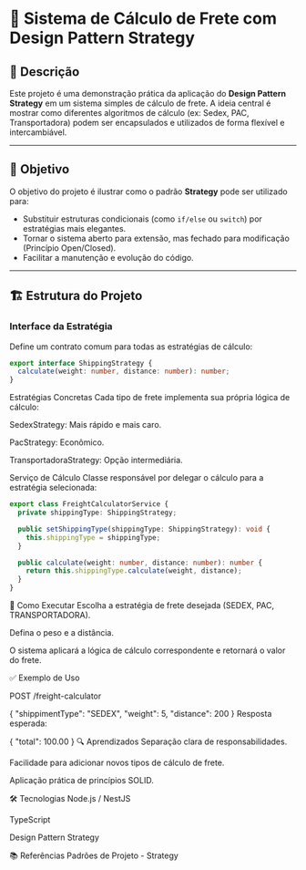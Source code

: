 # 🚚 Sistema de Cálculo de Frete com Design Pattern Strategy

## 📌 Descrição

Este projeto é uma demonstração prática da aplicação do **Design Pattern Strategy** em um sistema simples de cálculo de frete. A ideia central é mostrar como diferentes algoritmos de cálculo (ex: Sedex, PAC, Transportadora) podem ser encapsulados e utilizados de forma flexível e intercambiável.

---

## 🎯 Objetivo

O objetivo do projeto é ilustrar como o padrão **Strategy** pode ser utilizado para:

- Substituir estruturas condicionais (como `if/else` ou `switch`) por estratégias mais elegantes.
- Tornar o sistema aberto para extensão, mas fechado para modificação (Princípio Open/Closed).
- Facilitar a manutenção e evolução do código.

---

## 🏗️ Estrutura do Projeto

### Interface da Estratégia

Define um contrato comum para todas as estratégias de cálculo:

```typescript
export interface ShippingStrategy {
  calculate(weight: number, distance: number): number;
}
```
Estratégias Concretas
Cada tipo de frete implementa sua própria lógica de cálculo:

SedexStrategy: Mais rápido e mais caro.

PacStrategy: Econômico.

TransportadoraStrategy: Opção intermediária.

Serviço de Cálculo
Classe responsável por delegar o cálculo para a estratégia selecionada:
```typescript
export class FreightCalculatorService {
  private shippingType: ShippingStrategy;

  public setShippingType(shippingType: ShippingStrategy): void {
    this.shippingType = shippingType;
  }

  public calculate(weight: number, distance: number): number {
    return this.shippingType.calculate(weight, distance);
  }
}
```
🚀 Como Executar
Escolha a estratégia de frete desejada (SEDEX, PAC, TRANSPORTADORA).

Defina o peso e a distância.

O sistema aplicará a lógica de cálculo correspondente e retornará o valor do frete.

✅ Exemplo de Uso

POST /freight-calculator

{
  "shippimentType": "SEDEX",
  "weight": 5,
  "distance": 200
}
Resposta esperada:


{
  "total": 100.00
}
🔍 Aprendizados
Separação clara de responsabilidades.

Facilidade para adicionar novos tipos de cálculo de frete.

Aplicação prática de princípios SOLID.

🛠️ Tecnologias
Node.js / NestJS

TypeScript

Design Pattern Strategy

📚 Referências
Padrões de Projeto - Strategy









